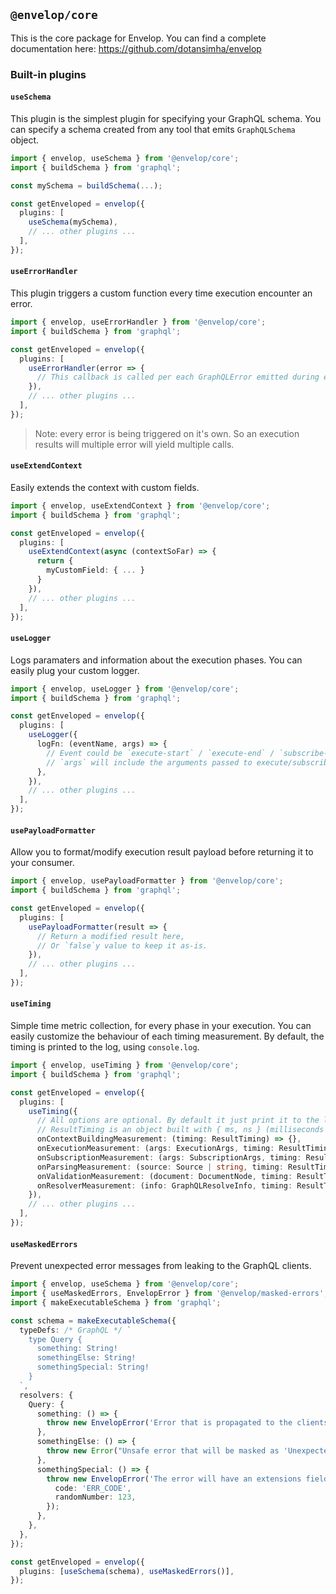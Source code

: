 ## `@envelop/core`

This is the core package for Envelop. You can find a complete documentation here: https://github.com/dotansimha/envelop

### Built-in plugins

#### `useSchema`

This plugin is the simplest plugin for specifying your GraphQL schema. You can specify a schema created from any tool that emits `GraphQLSchema` object.

```ts
import { envelop, useSchema } from '@envelop/core';
import { buildSchema } from 'graphql';

const mySchema = buildSchema(...);

const getEnveloped = envelop({
  plugins: [
    useSchema(mySchema),
    // ... other plugins ...
  ],
});
```

#### `useErrorHandler`

This plugin triggers a custom function every time execution encounter an error.

```ts
import { envelop, useErrorHandler } from '@envelop/core';
import { buildSchema } from 'graphql';

const getEnveloped = envelop({
  plugins: [
    useErrorHandler(error => {
      // This callback is called per each GraphQLError emitted during execution phase
    }),
    // ... other plugins ...
  ],
});
```

> Note: every error is being triggered on it's own. So an execution results will multiple error will yield multiple calls.

#### `useExtendContext`

Easily extends the context with custom fields.

```ts
import { envelop, useExtendContext } from '@envelop/core';
import { buildSchema } from 'graphql';

const getEnveloped = envelop({
  plugins: [
    useExtendContext(async (contextSoFar) => {
      return {
        myCustomField: { ... }
      }
    }),
    // ... other plugins ...
  ],
});
```

#### `useLogger`

Logs paramaters and information about the execution phases. You can easily plug your custom logger.

```ts
import { envelop, useLogger } from '@envelop/core';
import { buildSchema } from 'graphql';

const getEnveloped = envelop({
  plugins: [
    useLogger({
      logFn: (eventName, args) => {
        // Event could be `execute-start` / `execute-end` / `subscribe-start` / `subscribe-end`
        // `args` will include the arguments passed to execute/subscribe (in case of "start" event) and additional result in case of "end" event.
      },
    }),
    // ... other plugins ...
  ],
});
```

#### `usePayloadFormatter`

Allow you to format/modify execution result payload before returning it to your consumer.

```ts
import { envelop, usePayloadFormatter } from '@envelop/core';
import { buildSchema } from 'graphql';

const getEnveloped = envelop({
  plugins: [
    usePayloadFormatter(result => {
      // Return a modified result here,
      // Or `false`y value to keep it as-is.
    }),
    // ... other plugins ...
  ],
});
```

#### `useTiming`

Simple time metric collection, for every phase in your execution. You can easily customize the behaviour of each timing measurement. By default, the timing is printed to the log, using `console.log`.

```ts
import { envelop, useTiming } from '@envelop/core';
import { buildSchema } from 'graphql';

const getEnveloped = envelop({
  plugins: [
    useTiming({
      // All options are optional. By default it just print it to the log.
      // ResultTiming is an object built with { ms, ns } (milliseconds and nanoseconds)
      onContextBuildingMeasurement: (timing: ResultTiming) => {},
      onExecutionMeasurement: (args: ExecutionArgs, timing: ResultTiming) => {},
      onSubscriptionMeasurement: (args: SubscriptionArgs, timing: ResultTiming) => {},
      onParsingMeasurement: (source: Source | string, timing: ResultTiming) => {},
      onValidationMeasurement: (document: DocumentNode, timing: ResultTiming) => {},
      onResolverMeasurement: (info: GraphQLResolveInfo, timing: ResultTiming) => {},
    }),
    // ... other plugins ...
  ],
});
```

#### `useMaskedErrors`

Prevent unexpected error messages from leaking to the GraphQL clients.

```ts
import { envelop, useSchema } from '@envelop/core';
import { useMaskedErrors, EnvelopError } from '@envelop/masked-errors';
import { makeExecutableSchema } from 'graphql';

const schema = makeExecutableSchema({
  typeDefs: /* GraphQL */ `
    type Query {
      something: String!
      somethingElse: String!
      somethingSpecial: String!
    }
  `,
  resolvers: {
    Query: {
      something: () => {
        throw new EnvelopError('Error that is propagated to the clients.');
      },
      somethingElse: () => {
        throw new Error("Unsafe error that will be masked as 'Unexpected Error.'.");
      },
      somethingSpecial: () => {
        throw new EnvelopError('The error will have an extensions field.', {
          code: 'ERR_CODE',
          randomNumber: 123,
        });
      },
    },
  },
});

const getEnveloped = envelop({
  plugins: [useSchema(schema), useMaskedErrors()],
});
```
